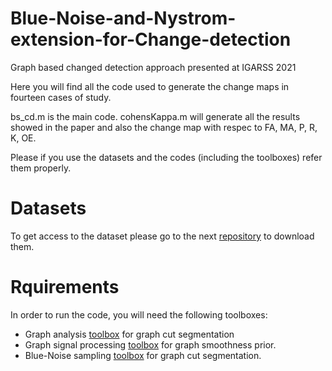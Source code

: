 # Blue-Noise-and-Nystrom-extension-for-Change-detection
Graph based changed detection approach presented at IGARSS 2021

Here you will find all the code used to generate the change maps in fourteen cases of study.

bs_cd.m is the main code.
cohensKappa.m will generate all the results showed in the paper and also the change map with respec to FA, MA, P, R, K, OE.

Please if you use the datasets and the codes (including the toolboxes) refer them properly.

# Datasets

To get access to the dataset please go to the next [repository](https://github.com/DavidJimenezS/GBF-CD/tree/master/Data) to download them.

# Rquirements

In order to run the code, you will need the following toolboxes:

* Graph analysis [toolbox](leogrady.net/software/) for graph cut segmentation 
* Graph signal processing [toolbox](https://epfl-lts2.github.io/gspbox-html) for graph smoothness prior. 
* Blue-Noise sampling [toolbox](https://github.com/jhonygiraldo/Blue-Noise-Sampling-on-Graphs) for graph cut segmentation.

